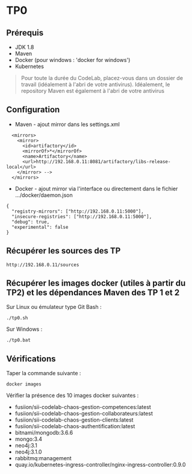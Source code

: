 # TP0

## Prérequis

* JDK 1.8
* Maven
* Docker (pour windows : 'docker for windows')
* Kubernetes

> Pour toute la durée du CodeLab, placez-vous dans un dossier de travail (idéalement à l'abri de votre antivirus). Idéalement, le repository Maven est également à l'abri de votre antivirus

## Configuration

* Maven - ajout mirror dans les settings.xml
```
  <mirrors>
    <mirror>
      <id>artifactory</id>
      <mirrorOf>*</mirrorOf>
      <name>Artifactory</name>
      <url>http://192.168.0.11:8081/artifactory/libs-release-local</url>
    </mirror> --> 
  </mirrors>
```

* Docker - ajout mirror via l'interface ou directement dans le fichier .../docker/daemon.json
```
{
  "registry-mirrors": ["http://192.168.0.11:5000"],
  "insecure-registries": ["http://192.168.0.11:5000"],
  "debug": true,
  "experimental": false
}
```

## Récupérer les sources des TP

```shell
http://192.168.0.11/sources
```

## Récupérer les images docker (utiles à partir du TP2) et les dépendances Maven des TP 1 et 2

Sur Linux ou émulateur type Git Bash :

```shell
./tp0.sh
```

Sur Windows :

```shell
./tp0.bat
```

## Vérifications

Taper la commande suivante :

```shell
docker images
```

Vérifier la présence des 10 images docker suivantes :

* fusiion/sii-codelab-chaos-gestion-competences:latest
* fusiion/sii-codelab-chaos-gestion-collaborateurs:latest
* fusiion/sii-codelab-chaos-gestion-clients:latest
* fusiion/sii-codelab-chaos-authentification:latest
* bitnami/mongodb:3.6.6
* mongo:3.4
* neo4j:3.1
* neo4j:3.1.0
* rabbitmq:management
* quay.io/kubernetes-ingress-controller/nginx-ingress-controller:0.9.0
